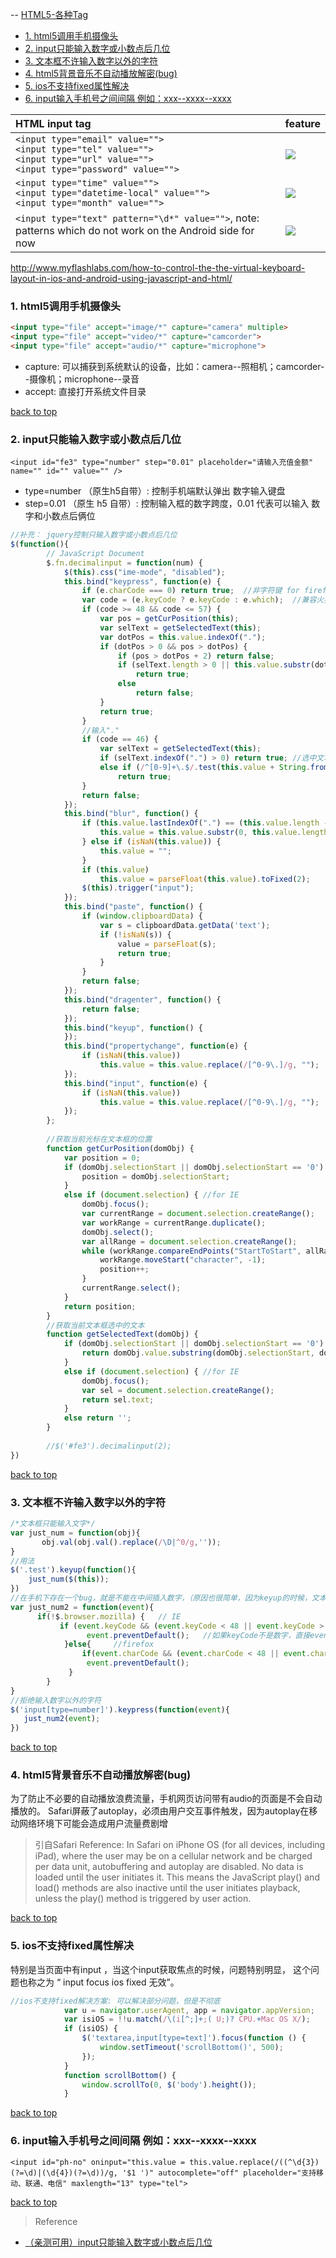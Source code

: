   -- [HTML5-各种Tag](#top)
  
  - [1. html5调用手机摄像头](#html5调用手机摄像头)
  - [2. input只能输入数字或小数点后几位](#input只能输入数字或小数点后几位)
  - [3. 文本框不许输入数字以外的字符](#文本框不许输入数字以外的字符)
  - [4. html5背景音乐不自动播放解密(bug)](#html5背景音乐不自动播放解密)
  - [5. ios不支持fixed属性解决](#ios不支持fixed属性解决)
  - [6. input输入手机号之间间隔  例如：xxx--xxxx--xxxx](#input输入手机号之间间隔)

| HTML input tag | feature  |
| :------------- | :------------- |
|`<input type="email" value="">`<br>`<input type="tel" value="">`<br>`<input type="url" value="">`<br>`<input type="password" value="">`|![](https://i.imgur.com/tO7JNaj.jpg)|
|`<input type="time" value="">`<br>`<input type="datetime-local" value="">`<br>`<input type="month" value="">`|![](https://i.imgur.com/QvRMAfG.jpg)|
|`<input type="text" pattern="\d*" value="">`, note: patterns which do not work on the Android side for now|![](https://i.imgur.com/dVZUDTB.jpg)|

http://www.myflashlabs.com/how-to-control-the-the-virtual-keyboard-layout-in-ios-and-android-using-javascript-and-html/

<h3 id="html5调用手机摄像头">1. html5调用手机摄像头</h3>

```html
<input type="file" accept="image/*" capture="camera" multiple>
<input type="file" accept="video/*" capture="camcorder">
<input type="file" accept="audio/*" capture="microphone">
```

- capture: 可以捕获到系统默认的设备，比如：camera--照相机；camcorder--摄像机；microphone--录音
- accept: 直接打开系统文件目录

[back to top](#top)

<h3 id="input只能输入数字或小数点后几位">2. input只能输入数字或小数点后几位</h3>

`<input id="fe3" type="number" step="0.01" placeholder="请输入充值金额" name="" id="" value="" />`

- type=number （原生h5自带）: 控制手机端默认弹出 数字输入键盘
- step=0.01 （原生 h5 自带）: 控制输入框的数字跨度，0.01 代表可以输入 数字和小数点后俩位

```javascript
//补充： jquery控制只输入数字或小数点后几位
$(function(){
        // JavaScript Document
        $.fn.decimalinput = function(num) {
            $(this).css("ime-mode", "disabled");
            this.bind("keypress", function(e) {
                if (e.charCode === 0) return true;  //非字符键 for firefox
                var code = (e.keyCode ? e.keyCode : e.which);  //兼容火狐 IE
                if (code >= 48 && code <= 57) {
                    var pos = getCurPosition(this);
                    var selText = getSelectedText(this);
                    var dotPos = this.value.indexOf(".");
                    if (dotPos > 0 && pos > dotPos) {
                        if (pos > dotPos + 2) return false;
                        if (selText.length > 0 || this.value.substr(dotPos + 1).length < num)
                            return true;
                        else
                            return false;
                    }
                    return true;
                }
                //输入"."
                if (code == 46) {
                    var selText = getSelectedText(this);
                    if (selText.indexOf(".") > 0) return true; //选中文本包含"."
                    else if (/^[0-9]+\.$/.test(this.value + String.fromCharCode(code)))
                        return true;
                }
                return false;
            });
            this.bind("blur", function() {
                if (this.value.lastIndexOf(".") == (this.value.length - 1)) {
                    this.value = this.value.substr(0, this.value.length - 1);
                } else if (isNaN(this.value)) {
                    this.value = "";
                }
                if (this.value)
                    this.value = parseFloat(this.value).toFixed(2);
                $(this).trigger("input");
            });
            this.bind("paste", function() {
                if (window.clipboardData) {
                    var s = clipboardData.getData('text');
                    if (!isNaN(s)) {
                        value = parseFloat(s);
                        return true;
                    }
                }
                return false;
            });
            this.bind("dragenter", function() {
                return false;
            });
            this.bind("keyup", function() {
            });
            this.bind("propertychange", function(e) {
                if (isNaN(this.value))
                    this.value = this.value.replace(/[^0-9\.]/g, "");
            });
            this.bind("input", function(e) {
                if (isNaN(this.value))
                    this.value = this.value.replace(/[^0-9\.]/g, "");
            });
        };
         
        //获取当前光标在文本框的位置
        function getCurPosition(domObj) {
            var position = 0;
            if (domObj.selectionStart || domObj.selectionStart == '0') {
                position = domObj.selectionStart;
            }
            else if (document.selection) { //for IE
                domObj.focus();
                var currentRange = document.selection.createRange();
                var workRange = currentRange.duplicate();
                domObj.select();
                var allRange = document.selection.createRange();
                while (workRange.compareEndPoints("StartToStart", allRange) > 0) {
                    workRange.moveStart("character", -1);
                    position++;
                }
                currentRange.select();
            }
            return position;
        }
        //获取当前文本框选中的文本
        function getSelectedText(domObj) {
            if (domObj.selectionStart || domObj.selectionStart == '0') {
                return domObj.value.substring(domObj.selectionStart, domObj.selectionEnd);
            }
            else if (document.selection) { //for IE
                domObj.focus();
                var sel = document.selection.createRange();
                return sel.text;
            }
            else return '';
        }
       
        //$('#fe3').decimalinput(2);  
})
```

[back to top](#top)

<h3 id="文本框不许输入数字以外的字符">3. 文本框不许输入数字以外的字符</h3>

```javascript
/*文本框只能输入文字*/
var just_num = function(obj){
       obj.val(obj.val().replace(/\D|^0/g,''));
}
//用法
$('.test').keyup(function(){
    just_num($(this));
})
//在手机下存在一个bug，就是不能在中间插入数字，（原因也很简单，因为keyup的时候，文本执行了一次替换，所以光标就不在原来位置了）
var just_num2 = function(event){
      if(!$.browser.mozilla) {   // IE
           if (event.keyCode && (event.keyCode < 48 || event.keyCode > 57))
                 event.preventDefault();   //如果keyCode不是数字，直接event.preventDefault(); 禁用js原生事件
            }else{     //firefox
                if(event.charCode && (event.charCode < 48 || event.charCode > 57))
                 event.preventDefault();
             }
        }
}
//拒绝输入数字以外的字符
$('input[type=number]').keypress(function(event){
   just_num2(event);
})
```

[back to top](#top)

<h3 id="html5背景音乐不自动播放解密">4. html5背景音乐不自动播放解密(bug)</h3>

为了防止不必要的自动播放浪费流量，手机网页访问带有audio的页面是不会自动播放的。 Safari屏蔽了autoplay，必须由用户交互事件触发，因为autoplay在移动网络环境下可能会造成用户流量费剧增

> 引自Safari Reference:  In Safari on iPhone OS (for all devices, including iPad), where the user may be on a cellular network and be charged per data unit, autobuffering and autoplay are disabled. No data is loaded until the user initiates it. This means the JavaScript play() and load() methods
 are also inactive until the user initiates playback, unless the play() method is triggered by user action. 

[back to top](#top)

<h3 id="ios不支持fixed属性解决">5. ios不支持fixed属性解决</h3>

特别是当页面中有input ，当这个input获取焦点的时候，问题特别明显， 这个问题也称之为  “ input focus ios fixed 无效”。

```javascript
//ios不支持fixed解决方案: 可以解决部分问题，但是不彻底
            var u = navigator.userAgent, app = navigator.appVersion;
            var isiOS = !!u.match(/\(i[^;]+;( U;)? CPU.+Mac OS X/);     //ios终端
            if (isiOS) {
                $('textarea,input[type=text]').focus(function () {
                    window.setTimeout('scrollBottom()', 500);
                });
            }
            function scrollBottom() {
                window.scrollTo(0, $('body').height());
            }
```

[back to top](#top)

<h3 id="input输入手机号之间间隔">6. input输入手机号之间间隔  例如：xxx--xxxx--xxxx</h3>

`<input id="ph-no" oninput="this.value = this.value.replace(/((^\d{3})(?=\d)|(\d{4})(?=\d))/g, '$1 ')" autocomplete="off" placeholder="支持移动、联通、电信" maxlength="13" type="tel">`

[back to top](#top)

> Reference

- [（亲测可用）input只能输入数字或小数点后几位](#http://www.qdfuns.com/notes/26716/6ada0d47a845cc2f581bd85d28d270c9.html)
